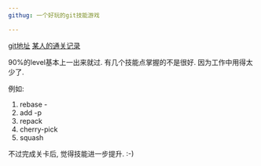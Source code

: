 ```yaml
---
githug: 一个好玩的git技能游戏

---
```



[git地址](https://github.com/Gazler/githug)
[某人的通关记录](http://www.jianshu.com/p/482b32716bbe)

90%的level基本上一出来就过.
有几个技能点掌握的不是很好.
因为工作中用得太少了.

例如:

1. rebase -
2. add -p
3. repack
4. cherry-pick
5. squash

不过完成关卡后, 觉得技能进一步提升.
:-)
